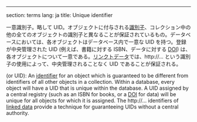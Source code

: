 ---
section: terms
lang: ja
title: Unique identifier

一意識別子。略して UID。オブジェクトに付与される[識別子](/glossary/ja/terms/identifier/)、コレクション中の他の全てのオブジェクトの識別子と異なることが保証されているもの。データベースにおいては、各オブジェクトはデータベース内で一意な UID を持つ。登録が中央管理された UID (例えば、書籍に対する ISBN、データに対する [DOI](/glossary/ja/terms/doi/)) は、各オブジェクトについて一意である。[リンクトデータ](/glossary/ja/terms/linked-data/)では、http://... という識別子の使用によって、中央管理されることなく UID であることが保証される。

(or UID): An [identifier](/glossary/en/terms/identifier/) for an object which is guaranteed to be different from identifiers of all other objects in a collection. Within a database, every object will have a UID that is unique within the database. A UID assigned by a central registry (such as an ISBN for books, or a [DOI](/glossary/en/terms/doi/) for data) will be unique for all objects for which it is assigned. The http://... identifiers of [linked data](/glossary/en/terms/linked-data/) provide a technique for guaranteeing UIDs without a central authority. 
